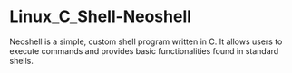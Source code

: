 # Linux_C_Shell-Neoshell
Neoshell is a simple, custom shell program written in C. It allows users to execute commands and provides basic functionalities found in standard shells.
